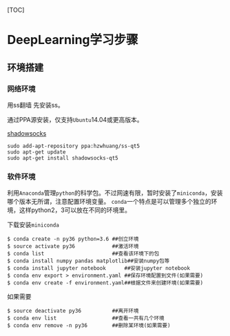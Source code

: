 
[TOC]
# DeepLearning学习步骤
## 环境搭建
### 网络环境
用ss翻墙
先安装ss。

通过PPA源安装，仅支持`Ubuntu`14.04或更高版本。

[shadowsocks](https://github.com/shadowsocks/shadowsocks-qt5/wiki/%E5%AE%89%E8%A3%85%E6%8C%87%E5%8D%97)

```
sudo add-apt-repository ppa:hzwhuang/ss-qt5
sudo apt-get update
sudo apt-get install shadowsocks-qt5
```




### 软件环境
利用`Anaconda`管理`python`的科学包。不过网速有限，暂时安装了`miniconda`，安装哪个版本无所谓，注意配置环境变量。
`conda`一个特点是可以管理多个独立的环境，这样python2，3可以放在不同的环境里。

下载安装`miniconda`
```
$ conda create -n py36 python=3.6 ##创立环境
$ source activate py36            ##激活环境
$ conda list                      ##查看该环境下的包
$ conda install numpy pandas matplotlib##安装numpy包等
$ conda install jupyter notebook      ##安装jupyter notebook
$ conda env export > environment.yaml ##保存环境配置到文件(如果需要)
$ conda env create -f environment.yaml##根据文件来创建环境(如果需要)
```

如果需要
```
$ source deactivate py36          ##离开环境
$ conda env list                  ##查看一共有几个环境
$ conda env remove -n py36        ##删除某环境(如果需要)
```
